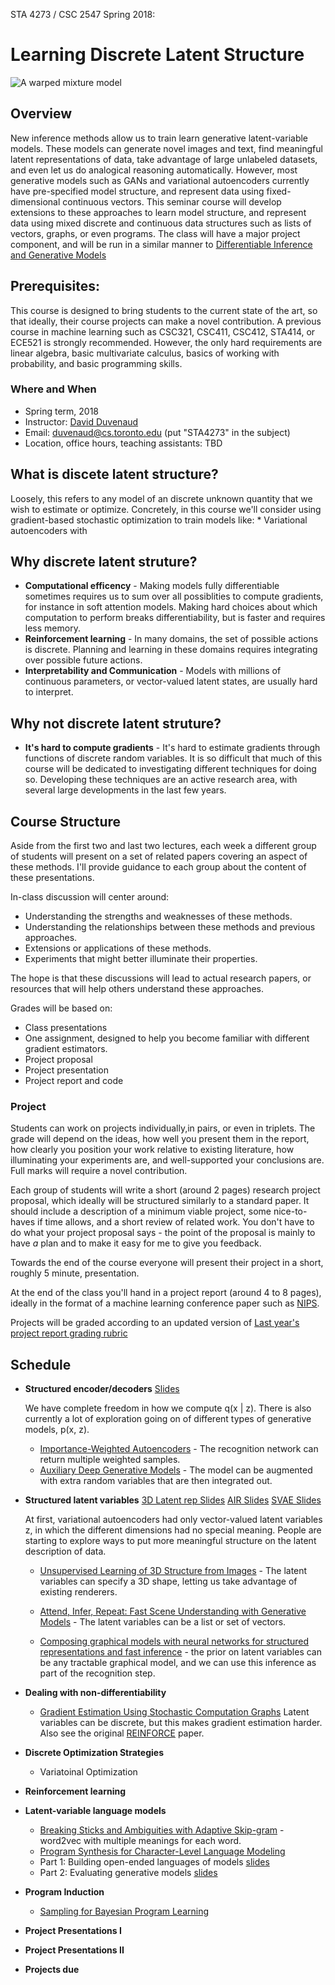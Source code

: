 STA 4273 / CSC 2547 Spring 2018:
# Learning Discrete Latent Structure

![A warped mixture model](http://www.cs.toronto.edu/~duvenaud/pictures/svae/spiral-small.png)

## Overview
New inference methods allow us to train learn generative latent-variable models.
These models can generate novel images and text, find meaningful latent representations of data, take advantage of large unlabeled datasets, and even let us do analogical reasoning automatically.
However, most generative models such as GANs and variational autoencoders currently have pre-specified model structure, and represent data using fixed-dimensional continuous vectors.
This seminar course will develop extensions to these approaches to learn model structure, and represent data using mixed discrete and continuous data structures such as lists of vectors, graphs, or even programs.
The class will have a major project component, and will be run in a similar manner to [Differentiable Inference and Generative Models](https://www.cs.toronto.edu/~duvenaud/courses/csc2541/index.html)

## Prerequisites:
This course is designed to bring students to the current state of the art, so that ideally, their course projects can make a novel contribution. A previous course in machine learning such as CSC321, CSC411, CSC412, STA414, or ECE521 is strongly recommended. However, the only hard requirements are linear algebra, basic multivariate calculus, basics of working with probability, and basic programming skills.

### Where and When

* Spring term, 2018
* Instructor: [David Duvenaud](http://www.cs.toronto.edu/~duvenaud)
* Email: <duvenaud@cs.toronto.edu> (put "STA4273" in the subject)
* Location, office hours, teaching assistants: TBD

## What is discete latent structure?
Loosely, this refers to any model of an discrete unknown quantity that we wish to estimate or optimize.  Concretely, in this course we'll consider using gradient-based stochastic optimization to train models like:
	* Variational autoencoders with 


## Why discrete latent struture?

 * **Computational efficency** - Making models fully differentiable sometimes requires us to sum over all possiblities to compute gradients, for instance in soft attention models.  Making hard choices about which computation to perform breaks differentiability, but is faster and requires less memory.
 * **Reinforcement learning** - In many domains, the set of possible actions is discrete.  Planning and learning in these domains requires integrating over possible future actions.
 * **Interpretability and Communication** - Models with millions of continuous parameters, or vector-valued latent states, are usually hard to interpret.  
 
## Why not discrete latent struture?

 - **It's hard to compute gradients** - It's hard to estimate gradients through functions of discrete random variables.  It is so difficult that much of this course will be dedicated to investigating different techniques for doing so.  Developing these techniques are an active research area, with several large developments in the last few years.

## Course Structure

Aside from the first two and last two lectures, each week a different group of students will present on a set of related papers covering an aspect of these methods.  I'll provide guidance to each group about the content of these presentations.

In-class discussion will center around:

 * Understanding the strengths and weaknesses of these methods.
 * Understanding the relationships between these methods and previous approaches.
 * Extensions or applications of these methods.
 * Experiments that might better illuminate their properties.

The hope is that these discussions will lead to actual research papers, or resources that will help others understand these approaches.

Grades will be based on:

  * Class presentations
  * One assignment, designed to help you become familiar with different gradient estimators.
  * Project proposal
  * Project presentation
  * Project report and code

### Project
Students can work on projects individually,in pairs, or even in triplets. The grade will depend on the ideas, how well you present them in the report, how clearly you position your work relative to existing literature, how illuminating your experiments are, and well-supported your conclusions are.
Full marks will require a novel contribution.

Each group of students will write a short (around 2 pages) research project proposal, which ideally will be structured similarly to a standard paper.
It should include a description of a minimum viable project, some nice-to-haves if time allows, and a short review of related work.
You don't have to do what your project proposal says - the point of the proposal is mainly to have _a_ plan and to make it easy for me to give you feedback.

Towards the end of the course everyone will present their project in a short, roughly 5 minute, presentation.

At the end of the class you'll hand in a project report (around 4 to 8 pages), ideally in the format of a machine learning conference paper such as [NIPS](https://nips.cc/Conferences/2016/PaperInformation/StyleFiles).

Projects will be graded according to an updated version of [Last year's project report grading rubric](project-report-guidelines.html)



## Schedule

- **Structured encoder/decoders** [Slides](slides/structured-encoders-decoders.pdf)

	We have complete freedom in how we compute q(x | z).  There is also currently a lot of exploration going on of different types of generative models, p(x, z).
 
   - [Importance-Weighted Autoencoders](http://arxiv.org/abs/1509.00519) - The recognition network can return multiple weighted samples.
   - [Auxiliary Deep Generative Models](https://arxiv.org/pdf/1602.05473.pdf) - The model can be augmented with extra random variables that are then integrated out.

    
-  **Structured latent variables** [3D Latent rep Slides](slides/unsupervised-3d.pdf) [AIR Slides](slides/attend-infer-repeat.pdf) [SVAE Slides](slides/svae-slides.pdf)
	
	At first, variational autoencoders had only vector-valued latent variables z, in which the different dimensions had no special meaning.  People are starting to explore ways to put more meaningful structure on the latent description of data.

    - [Unsupervised Learning of 3D Structure from Images](http://arxiv.org/abs/1607.00662) - The latent variables can specify a 3D shape, letting us take advantage of existing renderers.
    - [Attend, Infer, Repeat: Fast Scene Understanding with Generative Models](http://arxiv.org/abs/1603.08575) - The latent variables can be a list or set of vectors.

   - [Composing graphical models with neural networks for structured representations and fast inference](http://arxiv.org/abs/1603.06277) - the prior on latent variables can be any tractable graphical model, and we can use this inference as part of the recognition step.


- **Dealing with non-differentiability**
    
    - [Gradient Estimation Using Stochastic Computation Graphs](https://arxiv.org/abs/1506.05254) Latent variables can be discrete, but this makes gradient estimation harder.  Also see the original [REINFORCE](http://incompleteideas.net/sutton/williams-92.pdf) paper.


- **Discrete Optimization Strategies**

   - Variatoinal Optimization

- **Reinforcement learning**


- **Latent-variable language models**

	- [Breaking Sticks and Ambiguities with Adaptive Skip-gram](http://arxiv.org/abs/1502.07257) - word2vec with multiple meanings for each word.
    - [Program Synthesis for Character-Level Language Modeling](http://openreview.net/pdf?id=ry_sjFqgx)
  - Part 1: Building open-ended languages of models [slides](slides/roger-part-1.pdf)
  - Part 2: Evaluating generative models [slides](slides/roger-part-2.pdf)

- **Program Induction**
   - [Sampling for Bayesian Program Learning](http://web.mit.edu/ellisk/www/programSample.pdf)

- **Project Presentations I**

- **Project Presentations II**

- **Projects due**
  
  
